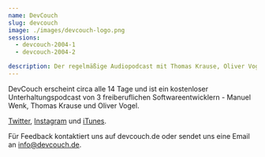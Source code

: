 ```yaml
---
name: DevCouch
slug: devcouch
image: ./images/devcouch-logo.png
sessions:
  - devcouch-2004-1
  - devcouch-2004-2

description: Der regelmäßige Audiopodcast mit Thomas Krause, Oliver Vogel und Manuel Wenk.
---
```

DevCouch erscheint circa alle 14 Tage und ist ein kostenloser Unterhaltungspodcast von 3 freiberuflichen Softwareentwicklern - Manuel Wenk, Thomas Krause und Oliver Vogel.  

[Twitter](https://twitter.com/_devcouch), [Instagram](https://www.instagram.com/devcouch_podcast/) und [iTunes](https://podcasts.apple.com/de/podcast/devcouch/id1249563765).

Für Feedback kontaktiert uns auf devcouch.de oder sendet uns eine Email an [info@devcouch.de](mailto:info@devcouch.de).
